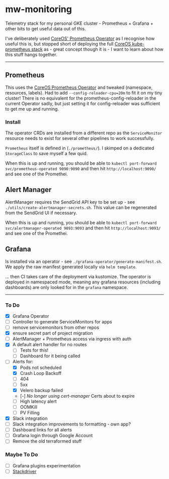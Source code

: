 # mw-monitoring

Telemetry stack for my personal GKE cluster - Prometheus + Grafana + other bits to get useful data out of this.

I've deliberately used [CoreOS' Prometheus Operator](https://github.com/coreos/prometheus-operator) as I recognise how useful this is, but stopped short of deploying the full [CoreOS kube-prometheus stack](https://github.com/coreos/kube-prometheus) as - great concept though it is - I want to learn about how this stuff hangs together.

---

## Prometheus

This uses the [CoreOS Prometheus Operator](https://github.com/coreos/prometheus-operator/blob/master/bundle.yaml) and tweaked (namespace, resources, labels). Had to add `--config-reloader-cpu=20m` to fit it on my tiny cluster! There is no equivalent for the prometheus-config-reloader in the current Operator sadly, but just setting it for config-reloader was sufficient to get me up and running.

### Install

The operator CRDs are installed from a different repo as the `ServiceMonitor` resource needs to exist for several other pipelines to work successfully.

`Prometheus` itself is defined in (`./prometheus/`). I skimped on a dedicated `StorageClass` to save myself a few quid.

When this is up and running, you should be able to `kubectl port-forward svc/prometheus-operated 9090:9090` and then hit `http://localhost:9090/` and see one of the Promethei.

## Alert Manager

AlertManager requires the SendGrid API key to be set up - see `./utils/create-alertmanager-secrets.sh`. This value can be regenerated from the SendGrid UI if necessary.

When this is up and running, you should be able to `kubectl port-forward svc/alertmanager-operated 9093:9093` and then hit `http://localhost:9093/` and see one of the Promethei.

## Grafana

Is installed via an operator - see `./grafana-operator/generate-manifest.sh`. We apply the raw manifest generated locally via `helm template`.

... then CI takes care of the deployment via kustomize. The operator is deployed in namespaced mode, meaning any grafana resources (including dashboards) are only looked for in the `grafana` namespace.

---

### To Do

- [x] Grafana Operator
- [ ] Controller to generate ServiceMonitors for apps
- [ ] remove servicemonitors from other repos
- [x] ensure secret part of project migration
- [ ] AlertManager + Prometheus access via ingress with auth
- [x] A default alert handler for no routes
  - [ ] Tests for this!
  - [ ] Dashboard for it being called
- [ ] Alerts for:
  - [x] Pods not scheduled
  - [x] Crash Loop Backoff
  - [ ] 404
  - [ ] 5xx
  - [x] Velero backup failed
  - [-] _No longer using cert-manager_ Certs about to expire
  - [ ] High latency alert
  - [ ] OOMKill
  - [ ] PV Filling
- [x] Slack integration
- [ ] Slack integration improvements to formatting - own app?
- [ ] Dashboard links for all alerts
- [ ] Grafana login through Google Account
- [ ] Remove the old terraformed stuff

### Maybe To Do

- [ ] Grafana plugins experimentation
- [ ] [Stackdriver](https://grafana.com/docs/grafana/v6.5/features/datasources/stackdriver/)
